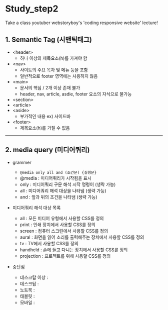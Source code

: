 # Study_step2
Take a class youtuber webstoryboy's 'coding responsive website' lecture!

## 1. Semantic Tag (시맨틱태그)
* &lt;header&gt;
  * 하나 이상의 제목요소(h)를 가져야 함
* &lt;nav&gt;
  * 사이트의 주요 목차 및 메뉴 등을 포함
  * 일반적으로 footer 영역에는 사용하지 않음
* &lt;main&gt;
  * 문서의 핵심 / 2개 이상 존재 불가
  * header, nav, article, asdie, footer 요소의 자식으로 불가능
* &lt;section&gt;
* &lt;article&gt;
* &lt;aside&gt;
  * 부가적인 내용 ex) 사이드바
* &lt;footer&gt;
  * 제목요소(h)를 가질 수 없음
-------
## 2. media query (미디어쿼리)
* grammer
  * `@media only all and (조건문) {실행문}`
  * @media : 미디어쿼리가 시작됨을 표시
  * only : 미디어쿼리 구문 해석 시작 명령어 (생략 가능)
  * all : 미디어쿼리 해석 대상을 나타냄 (생략 가능)
  * and : 앞과 뒤의 조건을 나타냄 (생략 가능)

* 미디어쿼리 해석 대상 목록
  * all : 모든 미디어 유형에서 사용할 CSS를 정의
  * print : 인쇄 장치에서 사용할 CSS를 정의
  * screen : 컴퓨터 스크린에서 사용할 CSS를 정의
  * aural : 화면을 읽어 소리를 출력해주는 장치에서 사용할 CSS를 정의
  * tv : TV에서 사용할 CSS를 정의
  * handheld : 손에 들고 다니는 장치에서 사용할 CSS를 정의
  * projection : 프로젝트를 위해 사용할 CSS를 정의

* 중단점
  * 데스크탑 이상 :
  * 데스크탑 :
  * 노트북 :
  * 태블릿 :
  * 모바일 :
